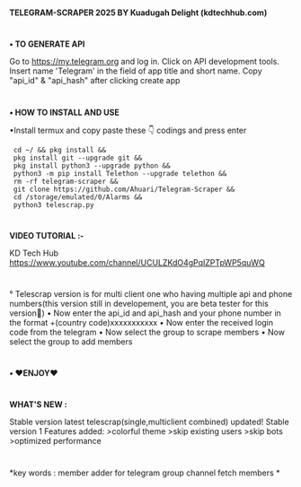 #
**TELEGRAM-SCRAPER 2025 BY Kuadugah Delight (kdtechhub.com)**
#
**• TO GENERATE API**

   Go to https://my.telegram.org and log in.
   Click on API development tools.
    Insert name 'Telegram' in the field of app title and short name. 
    Copy "api_id" & "api_hash" after clicking create app
#
**• HOW TO INSTALL AND USE**

   •Install termux and copy paste these 👇 codings and press enter
```
 cd ~/ && pkg install && 
 pkg install git --upgrade git &&
 pkg install python3 --upgrade python &&
 python3 -m pip install Telethon --upgrade telethon && 
 rm -rf telegram-scraper && 
 git clone https://github.com/Ahuari/Telegram-Scraper && 
 cd /storage/emulated/0/Alarms && 
 python3 telescrap.py
```
#
 **VIDEO TUTORIAL :-**

 KD Tech Hub
https://www.youtube.com/channel/UCULZKdO4gPqIZPTpWP5quWQ
#
   ° Telescrap version is for multi client one who having multiple api and phone numbers(this version still in developement, you are beta tester for this version🤗)
   • Now enter the api_id and api_hash and your phone number in the format +(country code)xxxxxxxxxxx
   • Now enter the received login code from the telegram
   • Now select the group to scrape members
   • Now select the group to add members
#
**• ❤ENJOY❤**
#
**WHAT'S NEW :**
    
Stable version latest telescrap(single,multiclient combined) updated!
Stable version 1
Features added:
         >colorful theme
         >skip existing users
         >skip bots
         >optimized performance

# 
*key words : member adder for telegram group channel fetch members *
